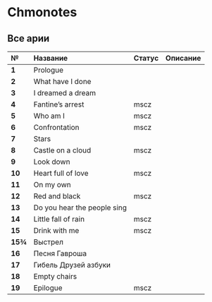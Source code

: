 # Chmonotes

## Все арии

| №       | Название                    | Статус | Описание |
| :------ | :-------------------------- | :----- | :------- |
| **1**   | Prologue                    |        |          |
| **2**   | What have I done            |        |          |
| **3**   | I dreamed a dream           |        |          |
| **4**   | Fantine’s arrest            | mscz   |          |
| **5**   | Who am I                    | mscz   |          |
| **6**   | Confrontation               | mscz   |          |
| **7**   | Stars                       |        |          |
| **8**   | Castle on a cloud           | mscz   |          |
| **9**   | Look down                   |        |          |
| **10**  | Heart full of love          | mscz   |          |
| **11**  | On my own                   |        |          |
| **12**  | Red and black               | mscz   |          |
| **13**  | Do you hear the people sing |        |          |
| **14**  | Little fall of rain         | mscz   |          |
| **15**  | Drink with me               | mscz   |          |
| **15¾** | Выстрел                     |        |          |
| **16**  | Песня Гавроша               |        |          |
| **17**  | Гибель Друзей азбуки        |        |          |
| **18**  | Empty chairs                |        |          |
| **19**  | Epilogue                    | mscz   |          |
